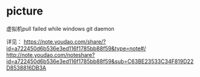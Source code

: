 # picture

虚拟机pull failed while windows git daemon

详见： https://note.youdao.com/share/?id=a722450d6b536e3ed116f1785bb88f59&type=note#/
http://note.youdao.com/noteshare?id=a722450d6b536e3ed116f1785bb88f59&sub=C63BE23533C34F819D22D8538816DB3A
